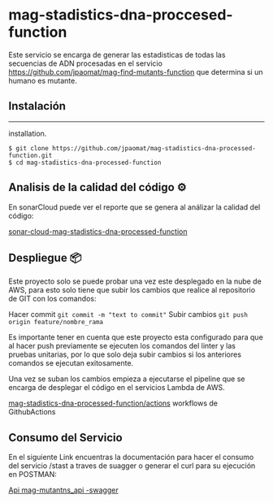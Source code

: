 # mag-stadistics-dna-proccesed-function
Este servicio se encarga de generar las estadisticas de todas las secuencias de ADN procesadas en el servicio https://github.com/jpaomat/mag-find-mutants-function que determina si un humano es mutante.

## Instalación
***
installation.
```
$ git clone https://github.com/jpaomat/mag-stadistics-dna-processed-function.git
$ cd mag-stadistics-dna-processed-function
```
## Analisis de la calidad del código ⚙️

En sonarCloud puede ver el reporte que se genera al análizar la calidad del código:

[sonar-cloud-mag-stadistics-dna-processed-function](https://sonarcloud.io/summary/new_code?branch=feature%2Frefactor&id=jpaomat_mag-stadistics-dna-processed-function)

## Despliegue 📦

Este proyecto solo se puede probar una vez este desplegado en la nube de AWS, para esto solo tiene que subir los cambios que realice al repositorio de GIT con los comandos:

Hacer commit `git commit -m "text to commit"`
Subir cambios `git push origin feature/nombre_rama`

Es importante tener en cuenta que este proyecto esta configurado para que al hacer push previamente se ejecuten los comandos del linter y las pruebas unitarias, por lo que solo deja subir cambios si los anteriores comandos se ejecutan exitosamente.

Una vez se suban los cambios empieza a ejecutarse el pipeline que se encarga de desplegar el código en el servicios Lambda de AWS.

[mag-stadistics-dna-processed-function/actions](https://github.com/jpaomat/mag-stadistics-dna-processed-function/actions) workflows de GithubActions 

## Consumo del Servicio
En el siguiente Link encuentras la documentación para hacer el consumo del servicio /stast a traves de suagger o generar el curl para su ejecución en POSTMAN:

[Api mag-mutantns_api -swagger](https://app.swaggerhub.com/apis-docs/jpaomat/mag-mutantns_api/v1)
